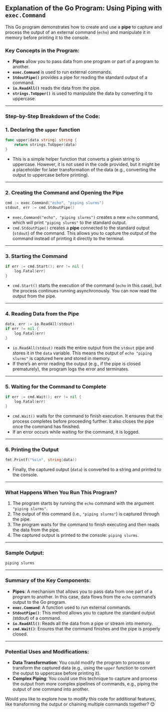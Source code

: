## **Explanation of the Go Program: Using Piping with `exec.Command`**

This Go program demonstrates how to create and use a **pipe** to capture and process the output of an external command (`echo`) and manipulate it in memory before printing it to the console.

### **Key Concepts in the Program:**

- **Pipes** allow you to pass data from one program or part of a program to another.
- **`exec.Command`** is used to run external commands.
- **`StdoutPipe()`** provides a pipe for reading the standard output of a command.
- **`io.ReadAll()`** reads the data from the pipe.
- **`strings.ToUpper()`** is used to manipulate the data by converting it to uppercase.

---

### **Step-by-Step Breakdown of the Code:**

### **1. Declaring the `upper` function**
```go
func upper(data string) string {
	return strings.ToUpper(data)
}
```
- This is a simple helper function that converts a given string to uppercase. However, it is not used in the code provided, but it might be a placeholder for later transformation of the data (e.g., converting the output to uppercase before printing).

---

### **2. Creating the Command and Opening the Pipe**
```go
cmd := exec.Command("echo", "piping slurms")
stdout, err := cmd.StdoutPipe()
```
- `exec.Command("echo", "piping slurms")` creates a new `echo` command, which will print `"piping slurms"` to the standard output.
- `cmd.StdoutPipe()` creates a **pipe** connected to the standard output (`stdout`) of the command. This allows you to capture the output of the command instead of printing it directly to the terminal.

---

### **3. Starting the Command**
```go
if err := cmd.Start(); err != nil {
	log.Fatal(err)
}
```
- `cmd.Start()` starts the execution of the command (`echo` in this case), but the process continues running asynchronously. You can now read the output from the pipe.

---

### **4. Reading Data from the Pipe**
```go
data, err := io.ReadAll(stdout)
if err != nil {
	log.Fatal(err)
}
```
- `io.ReadAll(stdout)` reads the entire output from the `stdout` pipe and stores it in the `data` variable. This means the output of `echo "piping slurms"` is captured here and stored in memory.
- If there’s an error reading the output (e.g., if the pipe is closed prematurely), the program logs the error and terminates.

---

### **5. Waiting for the Command to Complete**
```go
if err := cmd.Wait(); err != nil {
	log.Fatal(err)
}
```
- `cmd.Wait()` waits for the command to finish execution. It ensures that the process completes before proceeding further. It also closes the pipe once the command has finished.
- If an error occurs while waiting for the command, it is logged.

---

### **6. Printing the Output**
```go
fmt.Printf("%s\n", string(data))
```
- Finally, the captured output (`data`) is converted to a string and printed to the console.

---

### **What Happens When You Run This Program?**

1. The program starts by running the `echo` command with the argument `"piping slurms"`.
2. The output of this command (i.e., `"piping slurms"`) is captured through the pipe.
3. The program waits for the command to finish executing and then reads the data from the pipe.
4. The captured output is printed to the console: `piping slurms`.

---

### **Sample Output:**
```
piping slurms
```

---

### **Summary of the Key Components:**

- **Pipes**: A mechanism that allows you to pass data from one part of a program to another. In this case, data flows from the `echo` command’s output to the Go program.
- **`exec.Command`**: A function used to run external commands.
- **`StdoutPipe()`**: This method allows you to capture the standard output (stdout) of a command.
- **`io.ReadAll()`**: Reads all the data from a pipe or stream into memory.
- **`cmd.Wait()`**: Ensures that the command finishes and the pipe is properly closed.

---

### **Potential Uses and Modifications:**

- **Data Transformation**: You could modify the program to process or transform the captured data (e.g., using the `upper` function to convert the output to uppercase before printing it).
- **Complex Piping**: You could use this technique to capture and process the output from more complex pipelines of commands, e.g., piping the output of one command into another.
  
Would you like to explore how to modify this code for additional features, like transforming the output or chaining multiple commands together? 😊